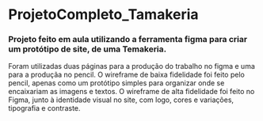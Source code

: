 # ProjetoCompleto_Tamakeria

### Projeto feito em aula utilizando a ferramenta figma para criar um protótipo de site, de uma Temakeria.




Foram utilizadas duas páginas para a produção do trabalho no figma e uma para a produçãa no pencil. O wireframe de baixa fidelidade foi feito pelo pencil, apenas como um protótipo simples para organizar onde se encaixariam as imagens e textos. O wireframe de alta fidelidade foi feito no Figma, junto à identidade visual no site, com logo, cores e variações, tipografia e contraste.
 
